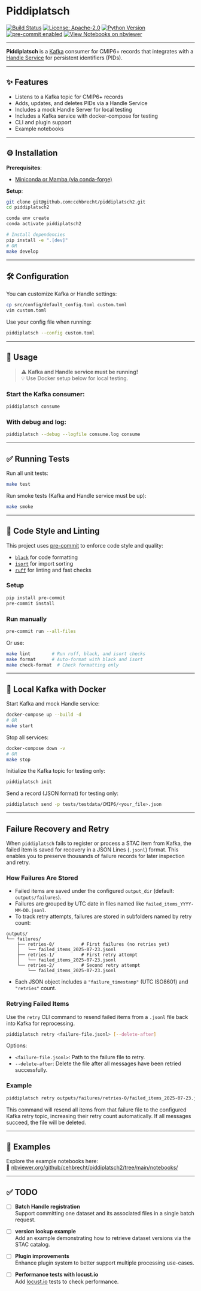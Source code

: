 # Piddiplatsch

[![Build Status](https://github.com/cehbrecht/piddiplatsch2/actions/workflows/ci.yml/badge.svg)](https://github.com/cehbrecht/piddiplatsch2/actions)
[![License: Apache-2.0](https://img.shields.io/badge/license-Apache--2.0-blue.svg)](LICENSE)
[![Python Version](https://img.shields.io/badge/python-3.11+-blue.svg)](https://www.python.org/downloads/)
[![pre-commit enabled](https://img.shields.io/badge/pre--commit-enabled-brightgreen?logo=pre-commit)](https://pre-commit.com/)
[![View Notebooks on nbviewer](https://img.shields.io/badge/nbviewer-view%20notebooks-orange)](https://nbviewer.org/github/cehbrecht/piddiplatsch2/tree/main/notebooks/)

---

**Piddiplatsch** is a [Kafka](https://kafka.apache.org/) consumer for CMIP6+ records that integrates with a [Handle Service](https://pypi.org/project/pyhandle/) for persistent identifiers (PIDs).

---

## ✨ Features

- Listens to a Kafka topic for CMIP6+ records
- Adds, updates, and deletes PIDs via a Handle Service
- Includes a mock Handle Server for local testing
- Includes a Kafka service with docker-compose for testing
- CLI and plugin support
- Example notebooks

---

## ⚙️ Installation

**Prerequisites**:
- [Miniconda or Mamba (via conda-forge)](https://conda-forge.org/download/)

**Setup**:

```bash
git clone git@github.com:cehbrecht/piddiplatsch2.git
cd piddiplatsch2

conda env create
conda activate piddiplatsch2

# Install dependencies
pip install -e ".[dev]"
# OR
make develop
```

---

## 🛠️ Configuration

You can customize Kafka or Handle settings:

```bash
cp src/config/default_config.toml custom.toml
vim custom.toml
```

Use your config file when running:

```bash
piddiplatsch --config custom.toml
```

---

## 🚀 Usage

> ⚠️ **Kafka and Handle service must be running!**  
> 💡 Use Docker setup below for local testing.

### Start the Kafka consumer:

```bash
piddiplatsch consume
```

### With debug and log:

```bash
piddiplatsch --debug --logfile consume.log consume
```

---

## ✅ Running Tests

Run all unit tests:

```bash
make test
```

Run smoke tests (Kafka and Handle service must be up):

```bash
make smoke
```

---

## 🧼 Code Style and Linting

This project uses [pre-commit](https://pre-commit.com) to enforce code style and quality:

- [`black`](https://black.readthedocs.io) for code formatting  
- [`isort`](https://pycqa.github.io/isort/) for import sorting  
- [`ruff`](https://docs.astral.sh/ruff/) for linting and fast checks

### Setup

```bash
pip install pre-commit
pre-commit install
```

### Run manually

```bash
pre-commit run --all-files
```

Or use:

```bash
make lint        # Run ruff, black, and isort checks
make format      # Auto-format with black and isort
make check-format  # Check formatting only
```

---

## 🐳 Local Kafka with Docker

Start Kafka and mock Handle service:

```bash
docker-compose up --build -d
# OR
make start
```

Stop all services:

```bash
docker-compose down -v
# OR
make stop
```

Initialize the Kafka topic for testing only:

```bash
piddiplatsch init
```

Send a record (JSON format) for testing only:

```bash
piddiplatsch send -p tests/testdata/CMIP6/<your_file>.json
```

---

## Failure Recovery and Retry

When `piddiplatsch` fails to register or process a STAC item from Kafka, the failed item is saved for recovery in a JSON Lines (`.jsonl`) format. This enables you to preserve thousands of failure records for later inspection and retry.

### How Failures Are Stored

* Failed items are saved under the configured `output_dir` (default: `outputs/failures`).
* Failures are grouped by UTC date in files named like `failed_items_YYYY-MM-DD.jsonl`.
* To track retry attempts, failures are stored in subfolders named by retry count:

```
outputs/
└── failures/
    ├── retries-0/          # First failures (no retries yet)
    │   └── failed_items_2025-07-23.jsonl
    ├── retries-1/          # First retry attempt
    │   └── failed_items_2025-07-23.jsonl
    └── retries-2/          # Second retry attempt
        └── failed_items_2025-07-23.jsonl
```

* Each JSON object includes a `"failure_timestamp"` (UTC ISO8601) and `"retries"` count.

### Retrying Failed Items

Use the `retry` CLI command to resend failed items from a `.jsonl` file back into Kafka for reprocessing.

```bash
piddiplatsch retry <failure-file.jsonl> [--delete-after]
```

Options:

* `<failure-file.jsonl>`: Path to the failure file to retry.
* `--delete-after`: Delete the file after all messages have been retried successfully.

### Example

```bash
piddiplatsch retry outputs/failures/retries-0/failed_items_2025-07-23.jsonl --delete-after
```

This command will resend all items from that failure file to the configured Kafka retry topic, increasing their retry count automatically. If all messages succeed, the file will be deleted.

---

## 📓 Examples

Explore the example notebooks here:  
🔗 [nbviewer.org/github/cehbrecht/piddiplatsch2/tree/main/notebooks/](https://nbviewer.org/github/cehbrecht/piddiplatsch2/tree/main/notebooks/)

---

## ✅ TODO

- [ ] **Batch Handle registration**  
  Support committing one dataset and its associated files in a single batch request.

- [ ] **version lookup example**  
  Add an example demonstrating how to retrieve dataset versions via the STAC catalog.

- [ ] **Plugin improvements**  
  Enhance plugin system to better support multiple processing use-cases.

- [ ] **Performance tests with locust.io**  
  Add [locust.io](https://locust.io/) tests to check performance.
